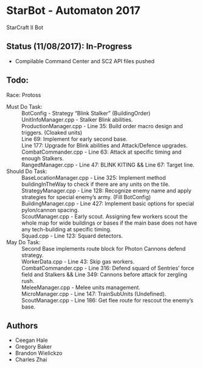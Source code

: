 # StarBot - Automaton 2017
StarCraft II Bot

## Status (11/08/2017): In-Progress
- Compilable Command Center and SC2 API files pushed


## Todo:
  Race: Protoss

 <dl>
  <dt>Must Do Task:</dt>
  <dd> BotConfig - Strategy “Blink Stalker” (BuildingOrder)</dd>
  <dd> UnitInfoManager.cpp - Stalker Blink abilities.</dd>
  <dd> ProductionManager.cpp - Line 35: Build order macro design and triggers. (Cloaked units)</dd>
  <dd> Line 69: Implement for early second base.</dd>
  <dd> Line 177: Upgrade for Blink abilities and Attack/Defence upgrades.</dd>
  <dd> CombatCommander.cpp - Line 63: Attack at specific timing and enough Stalkers.</dd>
  <dd> RangedManager.cpp - Line 47: BLINK KITING && Line 67: Target line.</dd>


 <dt>Should Do Task:</dt>
 <dd> BaseLocationManager.cpp - Line 325: Implement method buildingInTheWay to check if there are any units on the tile.</dd>  
 <dd> StrategyManager.cpp - Line 128: Recognize enemy name and apply strategies for special enemy’s army. (Fill BotConfig)</dd>
 <dd> BuildingManager.cpp - Line 427: Implement basic options for special pylon/cannon spacing.</dd>
 <dd> ScoutManager.cpp - Early scout.  Assigning few workers scout the whole map for wide buildings or bases if the main base does not have any tech-building at specific timing.</dd>
 <dd> Squad.cpp - Line 123: Squard detectors.</dd>
    
    
 <dt>May Do Task:</dt>
 <dd> Second Base implements route block for Photon Cannons defend strategy.</dd>
 <dd> WorkerData.cpp - Line 43: Skip gas workers.</dd>
 <dd> CombatCommander.cpp - Line 316: Defend squard of Sentries’ force field and Stalkers && Line 349: Cannons before attack for zergling rush.</dd>
 <dd> MeleeManager.cpp - Melee units management.</dd>
 <dd> MicroManager.cpp - Line 147: TrainSubUnits (Undefined).</dd>
 <dd> ScoutManager.cpp - Line 186: Get flee route for rescout the enemy’s base.</dd>
</dl>

## Authors
- Ceegan Hale
- Gregory Baker
- Brandon Wielickzo
- Charles Zhai
